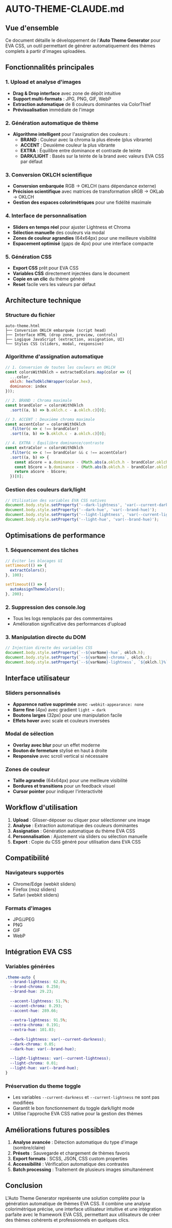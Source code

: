 # AUTO-THEME-CLAUDE.md

## Vue d'ensemble

Ce document détaille le développement de l'**Auto Theme Generator** pour EVA CSS, un outil permettant de générer automatiquement des thèmes complets à partir d'images uploadées.

## Fonctionnalités principales

### 1. Upload et analyse d'images
- **Drag & Drop interface** avec zone de dépôt intuitive
- **Support multi-formats** : JPG, PNG, GIF, WebP
- **Extraction automatique** de 8 couleurs dominantes via ColorThief
- **Prévisualisation** immédiate de l'image

### 2. Génération automatique de thème
- **Algorithme intelligent** pour l'assignation des couleurs :
  - **BRAND** : Couleur avec la chroma la plus élevée (plus vibrante)
  - **ACCENT** : Deuxième couleur la plus vibrante
  - **EXTRA** : Équilibre entre dominance et contraste de teinte
  - **DARK/LIGHT** : Basés sur la teinte de la brand avec valeurs EVA CSS par défaut

### 3. Conversion OKLCH scientifique
- **Conversion embarquée** RGB → OKLCH (sans dépendance externe)
- **Précision scientifique** avec matrices de transformation sRGB → OKLab → OKLCH
- **Gestion des espaces colorimétriques** pour une fidélité maximale

### 4. Interface de personnalisation
- **Sliders en temps réel** pour ajuster Lightness et Chroma
- **Sélection manuelle** des couleurs via modal
- **Zones de couleur agrandies** (64x64px) pour une meilleure visibilité
- **Espacement optimisé** (gaps de 4px) pour une interface compacte

### 5. Génération CSS
- **Export CSS** prêt pour EVA CSS
- **Variables CSS** directement injectées dans le document
- **Copie en un clic** du thème généré
- **Reset** facile vers les valeurs par défaut

## Architecture technique

### Structure du fichier
```
auto-theme.html
├── Conversion OKLCH embarquée (script head)
├── Interface HTML (drop zone, preview, controls)
├── Logique JavaScript (extraction, assignation, UI)
└── Styles CSS (sliders, modal, responsive)
```

### Algorithme d'assignation automatique

```javascript
// 1. Conversion de toutes les couleurs en OKLCH
const colorsWithOklch = extractedColors.map(color => ({
  ...color,
  oklch: hexToOklchWrapper(color.hex),
  dominance: index
}));

// 2. BRAND : Chroma maximale
const brandColor = colorsWithOklch
  .sort((a, b) => b.oklch.c - a.oklch.c)[0];

// 3. ACCENT : Deuxième chroma maximale
const accentColor = colorsWithOklch
  .filter(c => c !== brandColor)
  .sort((a, b) => b.oklch.c - a.oklch.c)[0];

// 4. EXTRA : Équilibre dominance/contraste
const extraColor = colorsWithOklch
  .filter(c => c !== brandColor && c !== accentColor)
  .sort((a, b) => {
    const aScore = a.dominance - (Math.abs(a.oklch.h - brandColor.oklch.h) / 20);
    const bScore = b.dominance - (Math.abs(b.oklch.h - brandColor.oklch.h) / 20);
    return aScore - bScore;
  })[0];
```

### Gestion des couleurs dark/light

```javascript
// Utilisation des variables EVA CSS natives
document.body.style.setProperty('--dark-lightness', 'var(--current-darkness)');
document.body.style.setProperty('--dark-hue', 'var(--brand-hue)');
document.body.style.setProperty('--light-lightness', 'var(--current-lightness)');
document.body.style.setProperty('--light-hue', 'var(--brand-hue)');
```

## Optimisations de performance

### 1. Séquencement des tâches
```javascript
// Éviter les blocages UI
setTimeout(() => {
  extractColors();
}, 100);

setTimeout(() => {
  autoAssignThemeColors();
}, 200);
```

### 2. Suppression des console.log
- Tous les logs remplacés par des commentaires
- Amélioration significative des performances d'upload

### 3. Manipulation directe du DOM
```javascript
// Injection directe des variables CSS
document.body.style.setProperty(`--${varName}-hue`, oklch.h);
document.body.style.setProperty(`--${varName}-chroma`, oklch.c);
document.body.style.setProperty(`--${varName}-lightness`, `${oklch.l}%`);
```

## Interface utilisateur

### Sliders personnalisés
- **Apparence native supprimée** avec `-webkit-appearance: none`
- **Barre fine** (4px) avec gradient `light → dark`
- **Boutons larges** (32px) pour une manipulation facile
- **Effets hover** avec scale et couleurs inversées

### Modal de sélection
- **Overlay avec blur** pour un effet moderne
- **Bouton de fermeture** stylisé en haut à droite
- **Responsive** avec scroll vertical si nécessaire

### Zones de couleur
- **Taille agrandie** (64x64px) pour une meilleure visibilité
- **Bordures et transitions** pour un feedback visuel
- **Cursor pointer** pour indiquer l'interactivité

## Workflow d'utilisation

1. **Upload** : Glisser-déposer ou cliquer pour sélectionner une image
2. **Analyse** : Extraction automatique des couleurs dominantes
3. **Assignation** : Génération automatique du thème EVA CSS
4. **Personnalisation** : Ajustement via sliders ou sélection manuelle
5. **Export** : Copie du CSS généré pour utilisation dans EVA CSS

## Compatibilité

### Navigateurs supportés
- Chrome/Edge (webkit sliders)
- Firefox (moz sliders)
- Safari (webkit sliders)

### Formats d'images
- JPG/JPEG
- PNG
- GIF
- WebP

## Intégration EVA CSS

### Variables générées
```css
.theme-auto {
  --brand-lightness: 62.8%;
  --brand-chroma: 0.258;
  --brand-hue: 29.23;
  
  --accent-lightness: 51.7%;
  --accent-chroma: 0.293;
  --accent-hue: 289.66;
  
  --extra-lightness: 91.5%;
  --extra-chroma: 0.191;
  --extra-hue: 101.03;
  
  --dark-lightness: var(--current-darkness);
  --dark-chroma: 0.05;
  --dark-hue: var(--brand-hue);
  
  --light-lightness: var(--current-lightness);
  --light-chroma: 0.01;
  --light-hue: var(--brand-hue);
}
```

### Préservation du theme toggle
- Les variables `--current-darkness` et `--current-lightness` ne sont pas modifiées
- Garantit le bon fonctionnement du toggle dark/light mode
- Utilise l'approche EVA CSS native pour la gestion des thèmes

## Améliorations futures possibles

1. **Analyse avancée** : Détection automatique du type d'image (sombre/claire)
2. **Présets** : Sauvegarde et chargement de thèmes favoris
3. **Export formats** : SCSS, JSON, CSS custom properties
4. **Accessibilité** : Vérification automatique des contrastes
5. **Batch processing** : Traitement de plusieurs images simultanément

## Conclusion

L'Auto Theme Generator représente une solution complète pour la génération automatique de thèmes EVA CSS. Il combine une analyse colorimétrique précise, une interface utilisateur intuitive et une intégration parfaite avec le framework EVA CSS, permettant aux utilisateurs de créer des thèmes cohérents et professionnels en quelques clics.